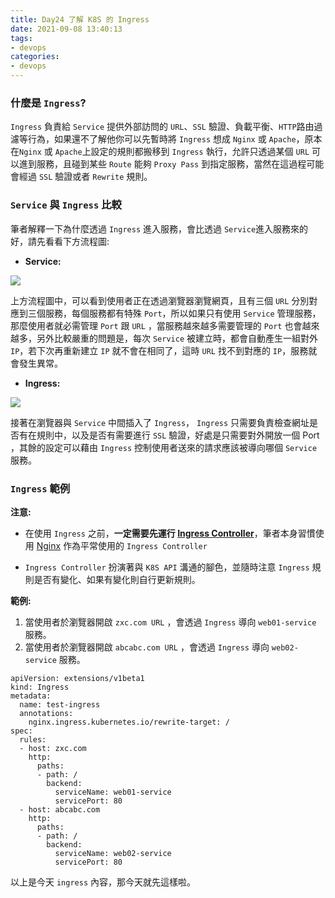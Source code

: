 ```yaml
---
title: Day24 了解 K8S 的 Ingress
date: 2021-09-08 13:40:13
tags:
- devops
categories: 
- devops
---
```


### 什麼是 `Ingress`?

`Ingress` 負責給 `Service` 提供外部訪問的 `URL`、`SSL` 驗證、負載平衡、`HTTP`路由過濾等行為，如果還不了解他你可以先暫時將 `Ingress` 想成 `Nginx` 或 `Apache`，原本在`Nginx` 或 `Apache`上設定的規則都搬移到 `Ingress` 執行，允許只透過某個 `URL` 可以進到服務，且碰到某些 `Route` 能夠 `Proxy Pass` 到指定服務，當然在這過程可能會經過 `SSL` 驗證或者 `Rewrite` 規則。

<!--more-->

### `Service` 與 `Ingress` 比較

筆者解釋一下為什麼透過 `Ingress` 進入服務，會比透過 `Service`進入服務來的好，請先看看下方流程圖:

-   **Service:**

![](https://i.imgur.com/rlPiACE.png)

上方流程圖中，可以看到使用者正在透過瀏覽器瀏覽網頁，且有三個 `URL` 分別對應到三個服務，每個服務都有特殊 `Port`，所以如果只有使用 `Service` 管理服務，那麼使用者就必需管理 `Port` 跟 `URL` ，當服務越來越多需要管理的 `Port` 也會越來越多，另外比較嚴重的問題是，每次 `Service` 被建立時，都會自動產生一組對外 `IP`，若下次再重新建立 `IP` 就不會在相同了，這時 `URL` 找不到對應的 `IP`，服務就會發生異常。

-   **Ingress:**

![](https://i.imgur.com/5SgnVaX.png)

接著在瀏覽器與 `Service` 中間插入了 `Ingress`， `Ingress` 只需要負責檢查網址是否有在規則中，以及是否有需要進行 `SSL` 驗證，好處是只需要對外開放一個 Port ，其餘的設定可以藉由 `Ingress` 控制使用者送來的請求應該被導向哪個 `Service` 服務。

### `Ingress` 範例

**注意:**

-   在使用 `Ingress` 之前，**一定需要先運行 [Ingress Controller](https://kubernetes.io/docs/concepts/services-networking/ingress-controllers/)**，筆者本身習慣使用 [Nginx](https://www.nginx.com/products/nginx/kubernetes-ingress-controller) 作為平常使用的 `Ingress Controller`
    
-   `Ingress Controller` 扮演著與 `K8S API` 溝通的腳色，並隨時注意 `Ingress` 規則是否有變化、如果有變化則自行更新規則。
    

**範例:**

1.  當使用者於瀏覽器開啟 `zxc.com URL` ，會透過 `Ingress` 導向 `web01-service` 服務。
2.  當使用者於瀏覽器開啟 `abcabc.com URL` ，會透過 `Ingress` 導向 `web02-service` 服務。

```
apiVersion: extensions/v1beta1
kind: Ingress
metadata:
  name: test-ingress
  annotations:
    nginx.ingress.kubernetes.io/rewrite-target: /
spec:
  rules:
  - host: zxc.com
    http:
      paths:
      - path: /
        backend:
          serviceName: web01-service
          servicePort: 80
  - host: abcabc.com
    http:
      paths:
      - path: /
        backend:
          serviceName: web02-service
          servicePort: 80
```

以上是今天 `ingress` 內容，那今天就先這樣啦。
